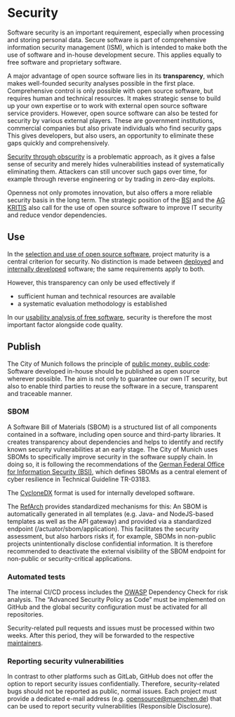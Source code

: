 # Security

Software security is an important requirement, especially when processing and storing personal data.
Secure software is part of comprehensive information security management (ISM), which is intended to make both the use of software and in-house development secure.
This applies equally to free software and proprietary software.

A major advantage of open source software lies in its __transparency__, which makes well-founded security analyses possible in the first place.
Comprehensive control is only possible with open source software, but requires human and technical resources.
It makes strategic sense to build up your own expertise or to work with external open source software service providers.
However, open source software can also be tested for security by various external players.
These are government institutions, commercial companies but also private individuals who find security gaps
This gives developers, but also users, an opportunity to eliminate these gaps quickly and comprehensively.

[Security through obscurity](https://en.wikipedia.org/wiki/Security_through_obscurity) is a problematic approach, as it gives a false sense of security and merely hides vulnerabilities instead of systematically eliminating them.
Attackers can still uncover such gaps over time, for example through reverse engineering or by trading in zero-day exploits.

Openness not only promotes innovation, but also offers a more reliable security basis in the long term.
The strategic position of the [BSI](https://www.bsi.bund.de/DE/Themen/Unternehmen-und-Organisationen/Informationen-und-Empfehlungen/Freie-Software/freie-software.html) and the [AG KRITIS](https://ag.kritis.info/politische-forderungen/#opensource) also call for the use of open source software to improve IT security and reduce vendor dependencies.


## Use

In the [selection and use of open source software](usability-analysis), project maturity is a central criterion for security.
No distinction is made between [deployed](use) and [internally developed](publish) software; the same requirements apply to both.

However, this transparency can only be used effectively if

- sufficient human and technical resources are available
- a systematic evaluation methodology is established

In our [usability analysis of free software](usability-analysis#security), security is therefore the most important factor alongside code quality.

## Publish

The City of Munich follows the principle of [public money, public code](publish):
Software developed in-house should be published as open source wherever possible.
The aim is not only to guarantee our own IT security, but also to enable third parties to reuse the software in a secure, transparent and traceable manner.

### SBOM

A Software Bill of Materials (SBOM) is a structured list of all components contained in a software, including open source and third-party libraries.
It creates transparency about dependencies and helps to identify and rectify known security vulnerabilities at an early stage.
The City of Munich uses SBOMs to specifically improve security in the software supply chain. In doing so, it is following the recommendations of the [German Federal Office for Information Security (BSI)](https://www.bsi.bund.de/DE/Service-Navi/Presse/Alle-Meldungen-News/Meldungen/TR-03183-2-SBOM-Anforderungen.html), which defines SBOMs as a central element of cyber resilience in Technical Guideline TR-03183.

The [CycloneDX](https://cyclonedx.org/) format is used for internally developed software.

The [RefArch](https://refarch.oss.muenchen.de/cross-cutting-concepts/security.html) provides standardized mechanisms for this: An SBOM is automatically generated in all templates (e.g. Java- and NodeJS-based templates as well as the API gateway) and provided via a standardized endpoint (/actuator/sbom/application).
This facilitates the security assessment, but also harbors risks if, for example, SBOMs in non-public projects unintentionally disclose confidential information. It is therefore recommended to deactivate the external visibility of the SBOM endpoint for non-public or security-critical applications.

### Automated tests

The internal CI/CD process includes the [OWASP](https://en.wikipedia.org/wiki/OWASP) Dependency Check for risk analysis.
The “Advanced Security Policy as Code” must be implemented on GitHub and the global security configuration must be activated for all repositories.

Security-related pull requests and issues must be processed within two weeks. After this period, they will be forwarded to the respective [maintainers](https://en.wikipedia.org/wiki/Software_maintainer).

### Reporting security vulnerabilities

In contrast to other platforms such as GitLab, GitHub does not offer the option to report security issues confidentially. Therefore, security-related bugs should not be reported as public, normal issues.
Each project must provide a dedicated e-mail address (e.g. [opensource@muenchen.de](mailto:opensource@muenchen.de)) that can be used to report security vulnerabilities (Responsible Disclosure).
